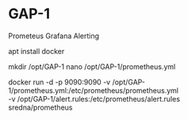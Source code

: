 # GAP-1
Prometeus Grafana Alerting

apt install docker

mkdir /opt/GAP-1
nano /opt/GAP-1/prometheus.yml 
  

docker run -d -p 9090:9090 -v /opt/GAP-1/prometheus.yml:/etc/prometheus/prometheus.yml \
        -v /opt/GAP-1/alert.rules:/etc/prometheus/alert.rules \
        sredna/prometheus
